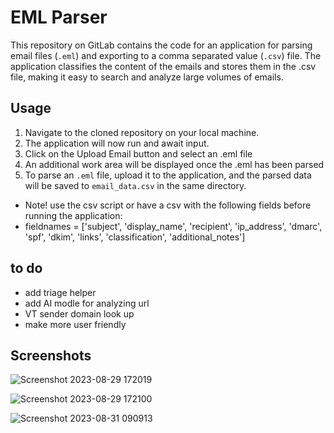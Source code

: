# EML Parser

This repository on GitLab contains the code for an application for parsing email files (`.eml`) and exporting to a comma separated value (`.csv`) file. The application classifies the content of the emails and stores them in the .csv file, making it easy to search and analyze large volumes of emails.

## Usage

1. Navigate to the cloned repository on your local machine. 
2. The application will now run and await input.
3. Click on the Upload Email button and select an .eml file
4. An additional work area will be displayed once the .eml has been parsed
5. To parse an `.eml` file, upload it to the application, and the parsed data will be saved to `email_data.csv` in the same directory.
 - Note! use the csv script or have a csv with the following fields before running the application: 
 - fieldnames = ['subject', 'display_name', 'recipient', 'ip_address', 'dmarc', 'spf', 'dkim', 'links', 'classification', 'additional_notes']


## to do

- add triage helper
- add AI modle for analyzing url 
- VT sender domain look up 
 - make more user friendly 

## Screenshots

![Screenshot 2023-08-29 172019](https://github.com/hat7r1ck/mail-triage/assets/110708720/499837a4-9006-4f28-963d-f0a493d12257)


![Screenshot 2023-08-29 172100](https://github.com/hat7r1ck/mail-triage/assets/110708720/4d407342-dd10-453d-a764-3e5b99027e5c)


![Screenshot 2023-08-31 090913](https://github.com/hat7r1ck/mail-triage/assets/110708720/1981ba80-f4d7-4063-985b-ad09c57615a7)
